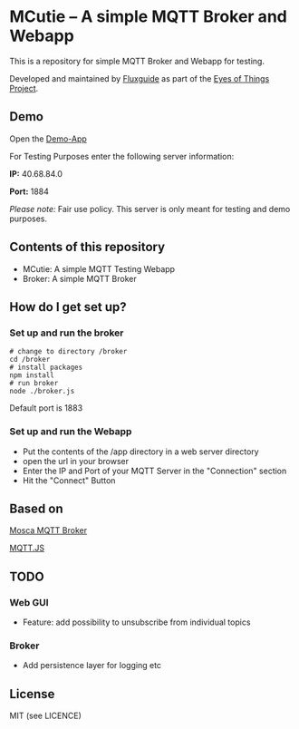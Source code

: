 # MCutie – A simple MQTT Broker and Webapp #

This is a repository for simple MQTT Broker and Webapp for testing. 

Developed and maintained by [Fluxguide](https://www.fluxguide.com) as part of the [Eyes of Things Project](http://eyesofthings.eu/?page_id=228).

## Demo ##
Open the [Demo-App](http://40.68.84.0/mqtt/)

For Testing Purposes enter the following server information:

**IP:** 40.68.84.0

**Port:** 1884

*Please note:* Fair use policy. This server is only meant for testing and demo purposes.


## Contents of this repository ##

* MCutie: A simple MQTT Testing Webapp
* Broker: A simple MQTT Broker

## How do I get set up? ##

### Set up and run the broker ###

```
# change to directory /broker
cd /broker
# install packages
npm install
# run broker
node ./broker.js
```

Default port is 1883

### Set up and run the Webapp ###

- Put the contents of the /app directory in a web server directory
- open the url in your browser
- Enter the IP and Port of your MQTT Server in the "Connection" section
- Hit the "Connect" Button





## Based on ##

[Mosca MQTT Broker](https://github.com/mcollina/mosca)

[MQTT.JS](https://github.com/mqttjs/MQTT.js)

## TODO ##

### Web GUI ###

- Feature: add possibility to unsubscribe from individual topics

### Broker ###

- Add persistence layer for logging etc

## License ##
MIT (see LICENCE)

